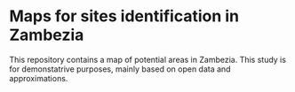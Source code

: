 # Maps for sites identification in Zambezia
This repository contains a map of potential areas in Zambezia. This study is for demonstatrive purposes, mainly based on open data and approximations. 
